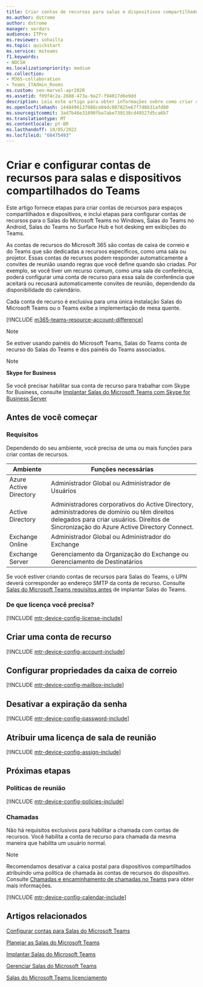 ```yaml
---
title: Criar contas de recursos para salas e dispositivos compartilhados do Teams
ms.author: dstrome
author: dstrome
manager: serdars
audience: ITPro
ms.reviewer: sohailta
ms.topic: quickstart
ms.service: msteams
f1.keywords:
- NOCSH
ms.localizationpriority: medium
ms.collection:
- M365-collaboration
- Teams_ITAdmin_Rooms
ms.custom: seo-marvel-apr2020
ms.assetid: f09f4c2a-2608-473a-9a27-f94017d6e9dd
description: Leia este artigo para obter informações sobre como criar contas de recursos para salas e dispositivos compartilhados, incluindo Salas do Microsoft Teams, Salas do Teams no Surface Hub e hot-desking em exibições do Teams.
ms.openlocfilehash: 1448496137088ce04dc087825e67f7d8b31afd80
ms.sourcegitcommit: 3ad7b46e31890fba7abe739138cd49527d5ca6b7
ms.translationtype: MT
ms.contentlocale: pt-BR
ms.lasthandoff: 10/05/2022
ms.locfileid: "68475493"
---
```

# <a name="create-and-configure-resource-accounts-for-rooms-and-shared-teams-devices"></a>Criar e configurar contas de recursos para salas e dispositivos compartilhados do Teams

Este artigo fornece etapas para criar contas de recursos para espaços compartilhados e dispositivos, e inclui etapas para configurar contas de recursos para o Salas do Microsoft Teams no Windows, Salas do Teams no Android, Salas do Teams no Surface Hub e hot desking em exibições do Teams.

As contas de recursos do Microsoft 365 são contas de caixa de correio e do Teams que são dedicadas a recursos específicos, como uma sala ou projetor. Essas contas de recursos podem responder automaticamente a convites de reunião usando regras que você define quando são criadas. Por exemplo, se você tiver um recurso comum, como uma sala de conferência, poderá configurar uma conta de recurso para essa sala de conferência que aceitará ou recusará automaticamente convites de reunião, dependendo da disponibilidade do calendário. 

Cada conta de recurso é exclusiva para uma única instalação Salas do Microsoft Teams ou o Teams exibe a implementação de mesa quente.

[!INCLUDE [m365-teams-resource-account-difference](../includes/m365-teams-resource-account-difference.md)]

> [!NOTE]
> Se estiver usando painéis do Microsoft Teams, Salas do Teams conta de recurso do Salas do Teams e dos painéis do Teams associados.

> [!NOTE]
> **Skype for Business** <br><br>
> Se você precisar habilitar sua conta de recurso para trabalhar com Skype for Business, consulte [Implantar Salas do Microsoft Teams com Skype for Business Server](with-skype-for-business-server-2015.md)

## <a name="before-you-begin"></a>Antes de você começar

### <a name="requirements"></a>Requisitos

Dependendo do seu ambiente, você precisa de uma ou mais funções para criar contas de recursos.

|**Ambiente**|**Funções necessárias**|
|-----|-----|
|Azure Active Directory  <br/> |Administrador Global ou Administrador de Usuários  <br/> |
|Active Directory  <br/> |Administradores corporativos do Active Directory, administradores de domínio ou têm direitos delegados para criar usuários. Direitos de Sincronização do Azure Active Directory Connect.  <br/> |
|Exchange Online  <br/> |Administrador Global ou Administrador do Exchange   <br/> |
|Exchange Server  <br/> |Gerenciamento da Organização do Exchange ou Gerenciamento de Destinatários   <br/> |

Se você estiver criando contas de recursos para Salas do Teams, o UPN deverá corresponder ao endereço SMTP da conta de recurso. Consulte [Salas do Microsoft Teams requisitos antes](requirements.md) de implantar Salas do Teams.

### <a name="what-license-do-you-need"></a>De que licença você precisa?

[!INCLUDE [mtr-device-config-license-include](../includes/mtr-device-config-license-include.md)]

## <a name="create-a-resource-account"></a>Criar uma conta de recurso

[!INCLUDE [mtr-device-config-account-include](../includes/mtr-device-config-account-include.md)]

## <a name="configure-mailbox-properties"></a>Configurar propriedades da caixa de correio

[!INCLUDE [mtr-device-config-mailbox-include](../includes/mtr-device-config-mailbox-include.md)]

## <a name="turn-off-password-expiration"></a>Desativar a expiração da senha

[!INCLUDE [mtr-device-config-password-include](../includes/mtr-device-config-password-include.md)]

## <a name="assign-a-meeting-room-license"></a>Atribuir uma licença de sala de reunião

[!INCLUDE [mtr-device-config-assign-include](../includes/mtr-device-config-assign-include.md)]

## <a name="next-steps"></a>Próximas etapas

### <a name="meeting-policies"></a>Políticas de reunião

[!INCLUDE [mtr-device-config-policies-include](../includes/mtr-device-config-policies-include.md)]

### <a name="calling"></a>Chamadas

Não há requisitos exclusivos para habilitar a chamada com contas de recursos. Você habilita a conta de recurso para chamada da mesma maneira que habilita um usuário normal.

> [!NOTE]
> Recomendamos desativar a caixa postal para dispositivos compartilhados atribuindo uma política de chamada às contas de recursos do dispositivo. Consulte [Chamadas e encaminhamento de chamadas no Teams](../teams-calling-policy.md) para obter mais informações.

[!INCLUDE [mtr-device-config-calendar-include](../includes/mtr-device-config-calendar-include.md)]

## <a name="related-articles"></a>Artigos relacionados

[Configurar contas para Salas do Microsoft Teams](rooms-configure-accounts.md)

[Planejar as Salas do Microsoft Teams](rooms-plan.md)

[Implantar Salas do Microsoft Teams](rooms-deploy.md)

[Gerenciar Salas do Microsoft Teams](rooms-manage.md)

[Salas do Microsoft Teams licenciamento](rooms-licensing.md)
